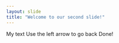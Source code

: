 ```yaml
---
layout: slide
title: "Welcome to our second slide!"
---
```

My text
Use the left arrow to go back
Done!
